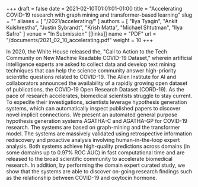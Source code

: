 +++ 
draft = false
date = 2021-02-10T01:01:01-01:00
title = "Accelerating COVID-19 research with graph mining and transformer-based learning"
slug = "" 
aliases = [
  "/2021/accelerating/"
]
authors = [
  "Ilya Tyagin",
  "Ankit Kulshrestha",
  "Justin Sybrandt",
  "Krish Matta",
  "Michael Shtutman",
  "Ilya Safro"
]
venue = "In Submission"
[[links]]
  name = "PDF"
  url = "/documents/2021_02_10_accelerating.pdf"
  weight = 10
+++

In 2020, the White House released the, "Call to Action to the Tech Community on
New Machine Readable COVID-19 Dataset," wherein artificial intelligence experts
are asked to collect data and develop text mining techniques that can help the
science community answer high-priority scientific questions related to COVID-19.
The Allen Institute for AI and collaborators announced the availability of a
rapidly growing open dataset of publications, the COVID-19 Open Research Dataset
(CORD-19). As the pace of research accelerates, biomedical scientists struggle
to stay current. To expedite their investigations, scientists leverage
hypothesis generation systems, which can automatically inspect published papers
to discover novel implicit connections. We present an automated general purpose
hypothesis generation systems AGATHA-C and AGATHA-GP for COVID-19 research. The
systems are based on graph-mining and the transformer model. The systems are
massively validated using retrospective information rediscovery and proactive
analysis involving human-in-the-loop expert analysis. Both systems achieve
high-quality predictions across domains (in some domains up to 0.97% ROC AUC) in
fast computational time and are released to the broad scientific community to
accelerate biomedical research. In addition, by performing the domain expert
curated study, we show that the systems are able to discover on-going research
findings such as the relationship between COVID-19 and oxytocin hormone.
